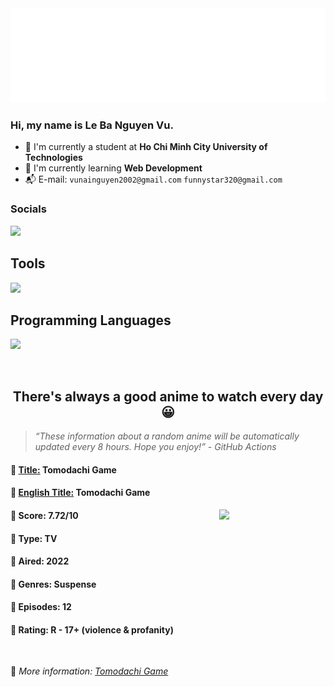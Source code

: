 
<img src="svg/nai.svg" />

<br />

<h3>Hi, my name is <strong>Le Ba Nguyen Vu</strong>.</h3>

- 🏫 I'm currently a student at **Ho Chi Minh City University of Technologies**
- 👀 I'm currently learning **Web Development**
- 📬 E-mail: `vunainguyen2002@gmail.com` `funnystar320@gmail.com`


<h3>Socials</h3>
<a target="_blank" href="https://instagram.com/vu.le1352"><img src="https://img.shields.io/badge/Instagram-%23E4405F.svg?style=for-the-badge&logo=Instagram&logoColor=white" /></a>

<p>
  <h2>Tools</h2>
  <a href="https://skillicons.dev">
    <img src="https://skillicons.dev/icons?i=git,dotnet,mongodb,express,react,nodejs,bootstrap,tailwind,laravel,docker&theme=dark" />
  </a>

  <br />

  <h2>Programming Languages</h2>

  <a href="https://skillicons.dev">
    <img src="https://skillicons.dev/icons?i=javascript,typescript,html,css,cs,php&theme=dark" />
  </a>
</p>

<br />

<h2 align="center">There's always a good anime to watch every day 😀</h2>

<blockquote>
<i>
<q>These information about a random anime will be automatically updated every 8 hours. Hope you enjoy!</q> - GitHub Actions
</i>
</blockquote>

<h4>
  <strong>🥭 <u>Title:</u></strong> Tomodachi Game
</h4>

<h4>🌿 <u>English Title:</u> Tomodachi Game</h4>

<img align="right" width="170" src=https://cdn.myanimelist.net/images/anime/1247/121345.jpg />

<h4>🌱 Score: 7.72/10</h4>

<h4>🌲 Type: TV</h4>

<h4>🌴 Aired: 2022</h4>

<h4>🌵 Genres: Suspense</h4>

<h4>🥑 Episodes: 12</h4>

<h4>🍏 Rating: R - 17+ (violence & profanity)</h4>

<br />

🍂 *More information: [Tomodachi Game](https://myanimelist.net/anime/50273/Tomodachi_Game)*
    